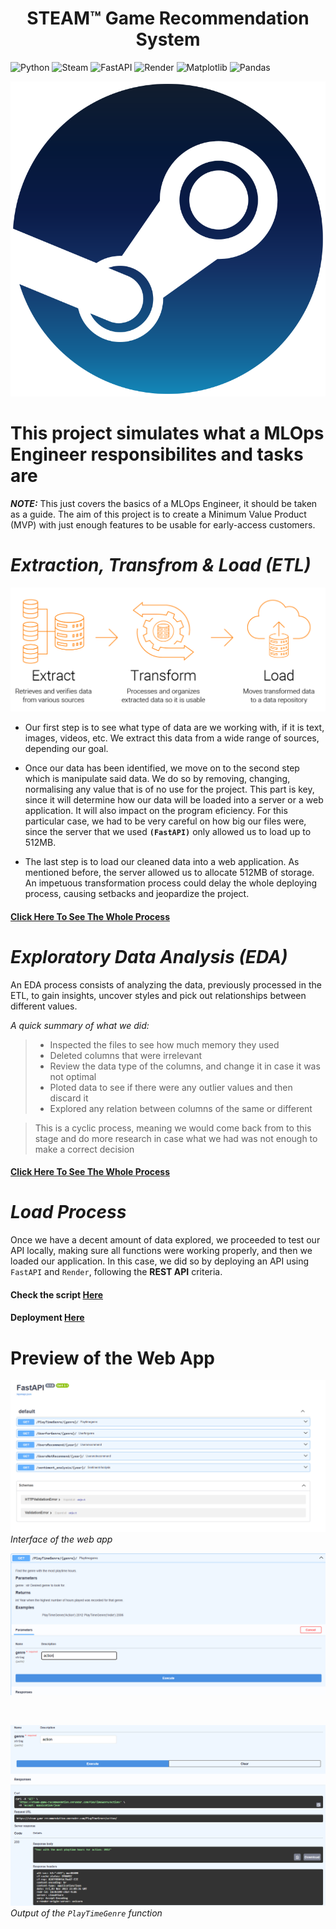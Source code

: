 <h1 style = 'text-align: center'> STEAM™ Game Recommendation System </h1>

![Python](https://img.shields.io/badge/python-3670A0?style=for-the-badge&logo=python&logoColor=ffdd54)
![Steam](https://img.shields.io/badge/steam-%23000000.svg?style=for-the-badge&logo=steam&logoColor=white)
![FastAPI](https://img.shields.io/badge/FastAPI-005571?style=for-the-badge&logo=fastapi)
![Render](https://img.shields.io/badge/Render-%46E3B7.svg?style=for-the-badge&logo=render&logoColor=white)
![Matplotlib](https://img.shields.io/badge/Matplotlib-%23ffffff.svg?style=for-the-badge&logo=Matplotlib&logoColor=black)
![Pandas](https://img.shields.io/badge/pandas-%23150458.svg?style=for-the-badge&logo=pandas&logoColor=white)

![Steam Logo](./assets/images/steam.png)

# This project simulates what a MLOps Engineer responsibilites and tasks are

**_NOTE:_** This just covers the basics of a MLOps Engineer, it should be taken as a guide. The aim of this project is to create a Minimum Value Product (MVP) with just enough features to be usable for early-access customers.

# _Extraction, Transfrom & Load (ETL)_

![ETL Process](assets/images/ETL.png)

- Our first step is to see what type of data are we working with, if it is text, images, videos, etc. We extract this data from a wide range of sources, depending our goal.

- Once our data has been identified, we move on to the second step which is manipulate said data. We do so by removing, changing, normalising any value that is of no use for the project. This part is key, since it will determine how our data will be loaded into a server or a web application. It will also impact on the program eficiency. For this particular case, we had to be very careful on how big our files were, since the server that we used **`(FastAPI)`** only allowed us to load up to 512MB.

- The last step is to load our cleaned data into a web application. As mentioned before, the server allowed us to allocate 512MB of storage. An impetuous transformation process could delay the whole deploying process, causing setbacks and jeopardize the project.

#### [Click Here To See The Whole Process](https://github.com/PatoMarzi/Steam_ML/blob/main/ETL.ipynb)

# _Exploratory Data Analysis (EDA)_

An EDA process consists of analyzing the data, previously processed in the ETL, to gain insights, uncover styles and pick out relationships between different values.

_A quick summary of what we did:_


>+ Inspected the files to see how much memory they used
>+ Deleted columns that were irrelevant
>+ Review the data type of the columns, and change it in case it was not optimal
>+ Ploted data to see if there were any outlier values and then discard it
>+ Explored any relation between columns of the same or different 

>This is a cyclic process, meaning we would come back from to this stage and do more research in case what we had was not enough to make a correct decision

#### [Click Here To See The Whole Process](https://github.com/PatoMarzi/Steam_ML/blob/main/EDA.ipynb)

# _Load Process_

Once we have a decent amount of data explored, we proceeded to test our API locally, making sure all functions were working properly, and then we loaded our application. In this case, we did so by deploying an API using `FastAPI` and `Render`, following the **REST API** criteria.

#### Check the script [Here](https://github.com/PatoMarzi/Steam_ML/blob/main/main.py)
#### Deployment [Here](https://steam-game-recommendation.onrender.com/)

# Preview of the Web App
![Alt text](./assets/images/API.png)
_Interface of the web app_
<br>

![API](./assets/images/image-1.png)

<br>

![Output](./assets/images/Output.png)
_Output of the `PlayTimeGenre` function_